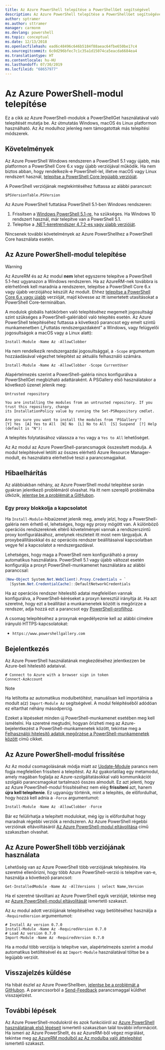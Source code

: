```yaml
---
title: Az Azure PowerShell telepítése a PowerShellGet segítségével
description: Az Azure PowerShell telepítése a PowerShellGet segítségével
author: sptramer
ms.author: sttramer
manager: carmonm
ms.devlang: powershell
ms.topic: conceptual
ms.date: 12/13/2018
ms.openlocfilehash: ead6c48496c646b5184f88aeac64fbe650be17c4
ms.sourcegitcommit: 6c0d296bfec7c1c35a1d15074ca5eacda6684ea4
ms.translationtype: HT
ms.contentlocale: hu-HU
ms.lasthandoff: 07/30/2019
ms.locfileid: "68657977"
---
```

# <a name="install-the-azure-powershell-module"></a>Az Azure PowerShell-modul telepítése

Ez a cikk az Azure PowerShell-modulok a PowerShellGet használatával való telepítését mutatja be. Az útmutatás Windows, macOS és Linux platformon használható. Az Az modulhoz jelenleg nem támogatottak más telepítési módszerek.

## <a name="requirements"></a>Követelmények

Az Azure PowerShell Windows rendszeren a PowerShell 5.1 vagy újabb, más platformon a PowerShell Core 6.x vagy újabb verziójával működik. Ha nem biztos abban, hogy rendelkezik-e PowerShell-lel, illetve macOS vagy Linux rendszert használ, [telepítse a PowerShell Core legújabb verzióját](/powershell/scripting/install/installing-powershell#powershell-core).

A PowerShell verziójának megtekintéséhez futtassa az alábbi parancsot:

```powershell-interactive
$PSVersionTable.PSVersion
```

Az Azure PowerShell futtatása PowerShell 5.1-ben Windows rendszeren:

1. Frissítsen a [Windows PowerShell 5.1-re](/powershell/scripting/install/installing-windows-powershell#upgrading-existing-windows-powershell), ha szükséges. Ha Windows 10 rendszert használ, már telepítve van a PowerShell 5.1.
2. Telepítse a [.NET-keretrendszer 4.7.2-es vagy újabb verzióját](/dotnet/framework/install).

Nincsenek további követelmények az Azure PowerShellhez a PowerShell Core használata esetén.

## <a name="install-the-azure-powershell-module"></a>Az Azure PowerShell-modul telepítése

> [!WARNING]
> Az AzureRM és az Az modul __nem__ lehet egyszerre telepítve a PowerShell 5.1-hez ugyanazon a Windows rendszeren. Ha az AzureRM-nek továbbra is elérhetőnek kell maradnia a rendszeren, telepítse a PowerShell Core 6.x vagy újabb verziójához készült Az modult. Ehhez [telepítse a PowerShell Core 6.x vagy újabb](https://docs.microsoft.com/en-us/powershell/scripting/install/installing-powershell-core-on-windows) verzióját, majd kövesse az itt ismertetett utasításokat a PowerShell Core-terminálban.

A modulok globális hatókörben való telepítéséhez megemelt jogosultsági szint szükséges a PowerShell-galériából való telepítés esetén. Az Azure PowerShell telepítéséhez futtassa a következő parancsot egy emelt szintű munkamenetben („Futtatás rendszergazdaként” a Windows, vagy felügyelői jogosultságok a macOS vagy a Linux alatt):

```powershell-interactive
Install-Module -Name Az -AllowClobber
```

Ha nem rendelkezik rendszergazdai jogosultsággal, a `-Scope` argumentum hozzáadásával végezhet telepítést az aktuális felhasználó számára.

```powershell-interactive
Install-Module -Name Az -AllowClobber -Scope CurrentUser
```

Alapértelmezés szerint a PowerShell-galéria nincs konfigurálva a PowerShellGet megbízható adattáraként. A PSGallery első használatakor a következő üzenet jelenik meg:

```output
Untrusted repository

You are installing the modules from an untrusted repository. If you trust this repository, change
its InstallationPolicy value by running the Set-PSRepository cmdlet.

Are you sure you want to install the modules from 'PSGallery'?
[Y] Yes  [A] Yes to All  [N] No  [L] No to All  [S] Suspend  [?] Help (default is "N"):
```

A telepítés folytatásához válassza a `Yes` vagy a `Yes to All` lehetőséget.

Az Az modul az Azure PowerShell-parancsmagok összesített modulja. A modul telepítésével letölti az összes elérhető Azure Resource Manager-modult, és használatra elérhetővé teszi a parancsmagjaikat.

## <a name="troubleshooting"></a>Hibaelhárítás

Az alábbiakban néhány, az Azure PowerShell modul telepítése során gyakran jelentkező problémáról olvashat. Ha itt nem szereplő problémába ütközik, [jelentse be a problémát a GitHubon](https://github.com/azure/azure-powershell/issues).

### <a name="proxy-blocks-connection"></a>Egy proxy blokkolja a kapcsolatot

Ha `Install-Module`-hibaüzenet jelenik meg, amely jelzi, hogy a PowerShell-galéria nem érhető el, lehetséges, hogy egy proxy mögött van. A különböző operációs rendszereknek eltérő követelményei vannak a rendszerszintű proxy konfigurálásához, amelynek részleteit itt most nem tárgyaljuk. A proxybeállításokkal és az operációs rendszer beállításaival kapcsolatban vegye fel a kapcsolatot a rendszergazdával.

Lehetséges, hogy maga a PowerShell nem konfigurálható a proxy automatikus használatára. PowerShell 5.1 vagy újabb változat esetén konfigurálja a proxyt PowerShell-munkamenet használatára az alábbi paranccsal:

```powershell
(New-Object System.Net.WebClient).Proxy.Credentials = `
  [System.Net.CredentialCache]::DefaultNetworkCredentials
```

Ha az operációs rendszer hitelesítő adatai megfelelően vannak konfigurálva, a PowerShell-kéréseket a proxyn keresztül irányítja át.
Ha azt szeretné, hogy ezt a beállítást a munkamenetek között is megőrizze a rendszer, adja hozzá ezt a parancsot egy [PowerShell-profilhoz](/powershell/module/microsoft.powershell.core/about/about_profiles).

A csomag telepítéséhez a proxynak engedélyeznie kell az alábbi címekre irányuló HTTPS-kapcsolatokat:

* `https://www.powershellgallery.com`

## <a name="sign-in"></a>Bejelentkezés

Az Azure PowerShell használatának megkezdéséhez jelentkezzen be Azure-beli hitelesítő adataival.

```powershell-interactive
# Connect to Azure with a browser sign in token
Connect-AzAccount
```

> [!NOTE]
>
> Ha letiltotta az automatikus modulbetöltést, manuálisan kell importálnia a modult a(z) `Import-Module Az` segítségével. A modul felépítéséből adódóan ez eltarthat néhány másodpercig.

Ezeket a lépéseket minden új PowerShell-munkamenet esetében meg kell ismételni. Ha szeretné megtudni, hogyan őrizheti meg az Azure-bejelentkezést a PowerShell-munkamenetek között, tekintse meg a [Felhasználói hitelesítő adatok megőrzése a PowerShell-munkamenetek között](context-persistence.md) című cikket.

## <a name="update-the-azure-powershell-module"></a>Az Azure PowerShell-modul frissítése

Az Az modul csomagolásának módja miatt az [Update-Module](/powershell/module/powershellget/update-module) parancs nem fogja megfelelően frissíteni a telepítést. Az Az gyakorlatilag egy metamodul, amely magában foglalja az Azure-szolgáltatásokkal való kommunikációt szolgáló parancsmagokat tartalmazó összes almodult. Ez azt jelenti, hogy az Azure PowerShell-modul frissítéséhez nem elég __frissíteni__ azt, hanem __újra kell telepítenie__. Ez ugyanúgy történik, mint a telepítés, de előfordulhat, hogy hozzá kell adnia a `-Force` argumentumot:

```powershell
Install-Module -Name Az -AllowClobber -Force
```

Bár ez felülírhatja a telepített modulokat, még így is előfordulhat hogy maradnak régebbi verziók a rendszeren.
Az Azure PowerShell régebbi verzióinak eltávolításáról [Az Azure PowerShell-modul eltávolítása](uninstall-az-ps.md) című szakaszban olvashat.

## <a name="use-multiple-versions-of-azure-powershell"></a>Az Azure PowerShell több verziójának használata

Lehetőség van az Azure PowerShell több verziójának telepítésére. Ha szeretné ellenőrizni, hogy több Azure PowerShell-verzió is telepítve van-e, használja a következő parancsot:

```powershell-interactive
Get-InstalledModule -Name Az -AllVersions | select Name,Version
```

Ha el szeretné távolítani az Azure PowerShell egyik verzióját, tekintse meg az [Azure PowerShell-modul eltávolítását](uninstall-az-ps.md) ismertető szakaszt.

Az `Az` modul adott verziójának telepítéséhez vagy betöltéséhez használja a `-RequiredVersion` argumentumot:

```powershell-interactive
# Install Az version 0.7.0
Install-Module -Name Az -RequiredVersion 0.7.0 
# Load Az version 0.7.0
Import-Module -Name Az -RequiredVersion 0.7.0
```

Ha a modul több verziója is telepítve van, alapértelmezés szerint a modul automatikus betöltésével és az `Import-Module` használatával töltse be a legújabb verziót.

## <a name="provide-feedback"></a>Visszajelzés küldése

Ha hibát észlel az Azure PowerShellben, [jelentse be a problémát a GitHubon](https://github.com/Azure/azure-powershell/issues).
A parancssorból a [Send-Feedback](/powershell/module/az.accounts/send-feedback) parancsmaggal küldhet visszajelzést.

## <a name="next-steps"></a>További lépések

Az Azure PowerShell-modulokról és azok funkcióiról az [Azure PowerShell használatának első lépéseit](get-started-azureps.md) ismertető szakaszban talál további információt.
Ha ismeri az Azure PowerShellt, és az AzureRM-ből végez migrálást, tekintse meg [az AzureRM modulból az Az modulba való áttelepítést](migrate-from-azurerm-to-az.md) ismertető szakaszt.
